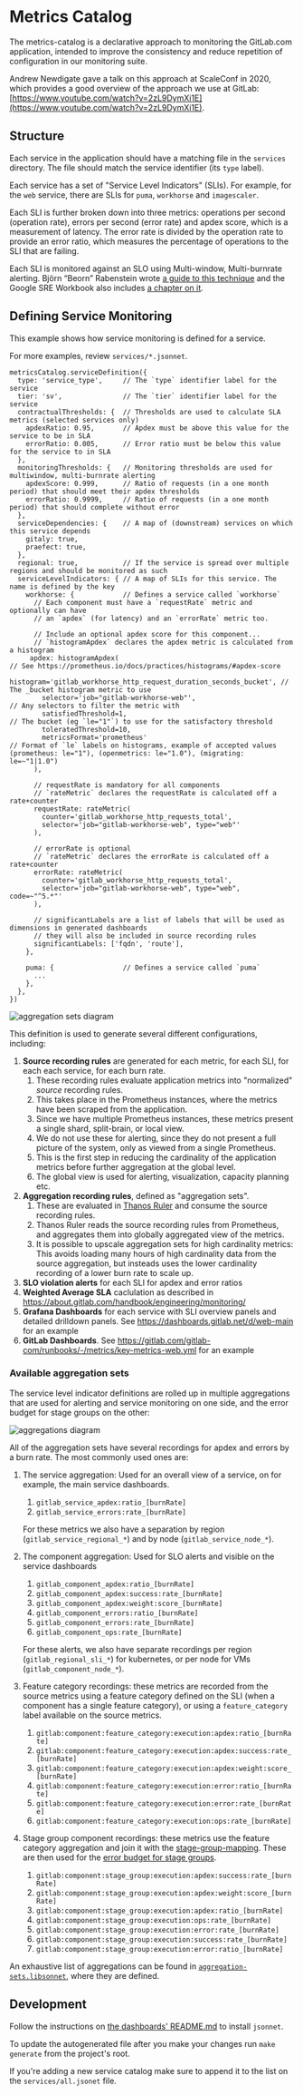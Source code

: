 # Metrics Catalog

The metrics-catalog is a declarative approach to monitoring the GitLab.com application, intended to improve the consistency and
reduce repetition of configuration in our monitoring suite.

Andrew Newdigate gave a talk on this approach at ScaleConf in 2020, which provides a good overview of the approach we use at GitLab: [https://www.youtube.com/watch?v=2zL9DymXi1E](https://www.youtube.com/watch?v=2zL9DymXi1E).

## Structure

Each service in the application should have a matching file in the `services`
directory. The file should match the service identifier (its `type` label).

Each service has a set of "Service Level Indicators" (SLIs). For example, for the `web` service,
there are SLIs for `puma`, `workhorse` and `imagescaler`.

Each SLI is further broken down into three metrics: operations per second (operation rate), errors per second (error rate) and apdex score, which is a measurement of latency. The error rate is divided by the operation rate to provide an error ratio, which measures the percentage of operations to the SLI that are failing.

Each SLI is monitored against an SLO using Multi-window, Multi-burnrate alerting. Björn “Beorn” Rabenstein wrote [a guide to this technique](https://developers.soundcloud.com/blog/alerting-on-slos) and the Google SRE Workbook also includes [a chapter on it](https://sre.google/workbook/alerting-on-slos/).

## Defining Service Monitoring

This example shows how service monitoring is defined for a service.

For more examples, review `services/*.jsonnet`.

```jsonnet
metricsCatalog.serviceDefinition({
  type: 'service_type',     // The `type` identifier label for the service
  tier: 'sv',               // The `tier` identifier label for the service
  contractualThresholds: {  // Thresholds are used to calculate SLA metrics (selected services only)
    apdexRatio: 0.95,       // Apdex must be above this value for the service to be in SLA
    errorRatio: 0.005,      // Error ratio must be below this value for the service to in SLA
  },
  monitoringThresholds: {   // Monitoring thresholds are used for multiwindow, multi-burnrate alerting
    apdexScore: 0.999,      // Ratio of requests (in a one month period) that should meet their apdex thresholds
    errorRatio: 0.9999,     // Ratio of requests (in a one month period) that should complete without error
  },
  serviceDependencies: {    // A map of (downstream) services on which this service depends
    gitaly: true,
    praefect: true,
  },
  regional: true,           // If the service is spread over multiple regions and should be monitored as such
  serviceLevelIndicators: { // A map of SLIs for this service. The name is defined by the key
    workhorse: {            // Defines a service called `workhorse`
      // Each component must have a `requestRate` metric and optionally can have
      // an `apdex` (for latency) and an `errorRate` metric too.

      // Include an optional apdex score for this component...
      // `histogramApdex` declares the apdex metric is calculated from a histogram
     apdex: histogramApdex(                                                // See https://prometheus.io/docs/practices/histograms/#apdex-score
        histogram='gitlab_workhorse_http_request_duration_seconds_bucket', // The _bucket histogram metric to use
        selector='job="gitlab-workhorse-web"',                             // Any selectors to filter the metric with
        satisfiedThreshold=1,                                              // The bucket (eg `le="1"`) to use for the satisfactory threshold
        toleratedThreshold=10,
        metricsFormat='prometheus'                                         // Format of `le` labels on histograms, example of accepted values (prometheus: le="1"), (openmetrics: le="1.0"), (migrating: le=~"1|1.0")
      ),

      // requestRate is mandatory for all components
      // `rateMetric` declares the requestRate is calculated off a rate+counter
      requestRate: rateMetric(
        counter='gitlab_workhorse_http_requests_total',
        selector='job="gitlab-workhorse-web", type="web"'
      ),

      // errorRate is optional
      // `rateMetric` declares the errorRate is calculated off a rate+counter
      errorRate: rateMetric(
        counter='gitlab_workhorse_http_requests_total',
        selector='job="gitlab-workhorse-web", type="web", code=~"^5.*"'
      ),

      // significantLabels are a list of labels that will be used as dimensions in generated dashboards
      // they will also be included in source recording rules
      significantLabels: ['fqdn', 'route'],
    },

    puma: {                 // Defines a service called `puma`
      ...
    },
  },
})
```

![aggregation sets diagram](img/metrics-overview.png)

This definition is used to generate several different configurations, including:

1. **Source recording rules** are generated for each metric, for each SLI, for each each service, for each burn rate.
   1. These recording rules evaluate application metrics into "normalized" _source_ recording rules.
   1. This takes place in the Prometheus instances, where the metrics have been scraped from the application.
   1. Since we have multiple Prometheus instances, these metrics present a single shard, split-brain, or local view.
   1. We do not use these for alerting, since they do not present a full picture of the system, only as viewed from a single Prometheus.
   1. This is the first step in reducing the cardinality of the application metrics before further aggregation at the global level.
   1. The global view is used for alerting, visualization, capacity planning etc.
1. **Aggregation recording rules**, defined as "aggregation sets".
   1. These are evaluated in [Thanos Ruler](https://github.com/thanos-io/thanos/blob/master/docs/components/rule.md) and consume the source recording rules.
   1. Thanos Ruler reads the source recording rules from Prometheus, and aggregates them into globally aggregated view of the metrics.
   1. It is possible to upscale aggregation sets for high cardinality metrics: This avoids loading many hours of high cardinality data from the source aggregation, but insteads uses the lower cardinality recording of a lower burn rate to scale up.
1. **SLO violation alerts** for each SLI for apdex and error ratios
1. **Weighted Average SLA** caclulation as described in https://about.gitlab.com/handbook/engineering/monitoring/
1. **Grafana Dashboards** for each service with SLI overview panels and detailed drilldown panels. See https://dashboards.gitlab.net/d/web-main for an example
1. **GitLab Dashboards**. See https://gitlab.com/gitlab-com/runbooks/-/metrics/key-metrics-web.yml for an example

### Available aggregation sets

The service level indicator definitions are rolled up in multiple
aggregations that are used for alerting and service monitoring on one
side, and the error budget for stage groups on the other:

![aggregations diagram](img/aggregations.png)

All of the aggregation sets have several recordings for apdex and errors
by a burn rate. The most commonly used ones are:

1. The service aggregation: Used for an overall view of a service, on
   for example, the main service dashboards.

   1. `gitlab_service_apdex:ratio_[burnRate]`
   1. `gitlab_service_errors:rate_[burnRate]`

   For these metrics we also have a separation by region
   (`gitlab_service_regional_*`) and by node
   (`gitlab_service_node_*`).

1. The component aggregation: Used for SLO alerts and visible on the
   service dashboards

   1. `gitlab_component_apdex:ratio_[burnRate]`
   1. `gitlab_component_apdex:success:rate_[burnRate]`
   1. `gitlab_component_apdex:weight:score_[burnRate]`
   1. `gitlab_component_errors:ratio_[burnRate]`
   1. `gitlab_component_errors:rate_[burnRate]`
   1. `gitlab_component_ops:rate_[burnRate]`

   For these alerts, we also have separate recordings per region
   (`gitlab_regional_sli_*`) for kubernetes, or per node for VMs
   (`gitlab_component_node_*`).

1. Feature category recordings: these metrics are recorded from the
   source metrics using a feature category defined on the SLI (when a
   component has a single feature category), or using a
   `feature_category` label available on the source metrics.

   1. `gitlab:component:feature_category:execution:apdex:ratio_[burnRate]`
   1. `gitlab:component:feature_category:execution:apdex:success:rate_[burnRate]`
   1. `gitlab:component:feature_category:execution:apdex:weight:score_[burnRate]`
   1. `gitlab:component:feature_category:execution:error:ratio_[burnRate]`
   1. `gitlab:component:feature_category:execution:error:rate_[burnRate]`
   1. `gitlab:component:feature_category:execution:ops:rate_[burnRate]`

1. Stage group component recordings: these metrics use the feature category
   aggregation and join it with the
   [stage-group-mapping](../services/stage-group-mapping.jsonnet#L1). These
   are then used for the
   [error budget for stage groups](https://about.gitlab.com/handbook/engineering/error-budgets/#budget-spend-by-stage-group).

   1. `gitlab:component:stage_group:execution:apdex:success:rate_[burnRate]`
   1. `gitlab:component:stage_group:execution:apdex:weight:score_[burnRate]`
   1. `gitlab:component:stage_group:execution:apdex:ratio_[burnRate]`
   1. `gitlab:component:stage_group:execution:ops:rate_[burnRate]`
   1. `gitlab:component:stage_group:execution:error:rate_[burnRate]`
   1. `gitlab:component:stage_group:execution:success:rate_[burnRate]`
   1. `gitlab:component:stage_group:execution:error:ratio_[burnRate]`

An exhaustive list of aggregations can be found in
[`aggregation-sets.libsonnet`](aggregation-sets.libsonnet), where they
are defined.

## Development

Follow the instructions on
[the dashboards' README.md](../dashboards/README.md#local-development) to
install `jsonnet`.

To update the autogenerated file after you make your changes run
`make generate` from the project's root.

If you're adding a new service catalog make sure to append it to the list on the
`services/all.jsonet` file.
